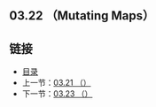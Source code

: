 ## 03.22 （Mutating Maps）


## 链接
* [目录](https://github.com/alpha2018/go-zh/blob/master/tour/directory.md)
* 上一节：[03.21 （）](https://github.com/alpha2018/go-zh/blob/master/tour/03.21.md)
* 下一节：[03.23 （）](https://github.com/alpha2018/go-zh/blob/master/tour/03.23.md)
